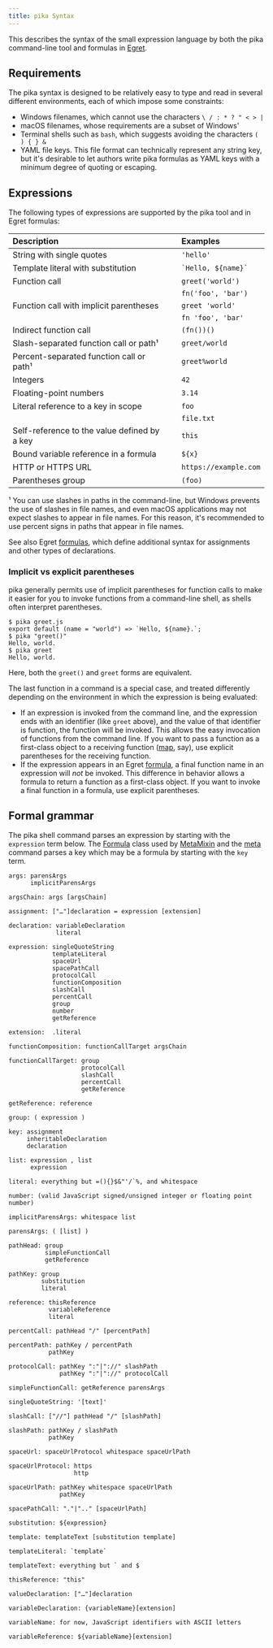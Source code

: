 ```yaml
---
title: pika Syntax
---
```


This describes the syntax of the small expression language by both the pika command-line tool and formulas in [Egret](/egret).

## Requirements

The pika syntax is designed to be relatively easy to type and read in several different environments, each of which impose some constraints:

- Windows filenames, which cannot use the characters `\ / : * ? " < > |`
- macOS filenames, whose requirements are a subset of Windows'
- Terminal shells such as `bash`, which suggests avoiding the characters `( ) { } &`
- YAML file keys. This file format can technically represent any string key, but it's desirable to let authors write pika formulas as YAML keys with a minimum degree of quoting or escaping.

## Expressions

The following types of expressions are supported by the pika tool and in Egret formulas:

| Description                                  |              | Examples               |
| :------------------------------------------- | ------------ | :--------------------- |
| String with single quotes                    | &nbsp;&nbsp; | `'hello'`              |
| Template literal with substitution           |              | `` `Hello, ${name}` `` |
| Function call                                |              | `greet('world')`       |
|                                              |              | `fn('foo', 'bar')`     |
| Function call with implicit parentheses      |              | `greet 'world'`        |
|                                              |              | `fn 'foo', 'bar'`      |
| Indirect function call                       |              | `(fn())()`             |
| Slash-separated function call or path¹       |              | `greet/world`          |
| Percent-separated function call or path¹     |              | `greet%world`          |
| Integers                                     |              | `42`                   |
| Floating-point numbers                       |              | `3.14`                 |
| Literal reference to a key in scope          |              | `foo`                  |
|                                              |              | `file.txt`             |
| Self-reference to the value defined by a key |              | `this`                 |
| Bound variable reference in a formula        |              | `${x}`                 |
| HTTP or HTTPS URL                            |              | `https://example.com`  |
| Parentheses group                            |              | `(foo)`                |

¹ You can use slashes in paths in the command-line, but Windows prevents the use of slashes in file names, and even macOS applications may not expect slashes to appear in file names. For this reason, it's recommended to use percent signs in paths that appear in file names.

See also Egret [formulas](/egret/formulas.html), which define additional syntax for assignments and other types of declarations.

### Implicit vs explicit parentheses

pika generally permits use of implicit parentheses for function calls to make it easier for you to invoke functions from a command-line shell, as shells often interpret parentheses.

```console
$ pika greet.js
export default (name = "world") => `Hello, ${name}.`;
$ pika "greet()"
Hello, world.
$ pika greet
Hello, world.
```

Here, both the `greet()` and `greet` forms are equivalent.

The last function in a command is a special case, and treated differently depending on the environment in which the expression is being evaluated:

- If an expression is invoked from the command line, and the expression ends with an identifier (like `greet` above), and the value of that identifier is function, the function will be invoked. This allows the easy invocation of functions from the command line. If you want to pass a function as a first-class object to a receiving function ([map](#map), say), use explicit parentheses for the receiving function.
- If the expression appears in an Egret [formula](/egret/Formula.html), a final function name in an expression will _not_ be invoked. This difference in behavior allows a formula to return a function as a first-class object. If you want to invoke a final function in a formula, use explicit parentheses.

## Formal grammar

The pika shell command parses an expression by starting with the `expression` term below. The [Formula](/egret/Formula.html) class used by [MetaMixin](/egret/MetaMixin.html) and the [meta](/pika/meta.html) command parses a key which may be a formula by starting with the `key` term.

```
args: parensArgs
      implicitParensArgs

argsChain: args [argsChain]

assignment: ["…"]declaration = expression [extension]

declaration: variableDeclaration
             literal

expression: singleQuoteString
            templateLiteral
            spaceUrl
            spacePathCall
            protocolCall
            functionComposition
            slashCall
            percentCall
            group
            number
            getReference

extension:  .literal

functionComposition: functionCallTarget argsChain

functionCallTarget: group
                    protocolCall
                    slashCall
                    percentCall
                    getReference

getReference: reference

group: ( expression )

key: assignment
     inheritableDeclaration
     declaration

list: expression , list
      expression

literal: everything but =(){}$&"'/`%, and whitespace

number: (valid JavaScript signed/unsigned integer or floating point number)

implicitParensArgs: whitespace list

parensArgs: ( [list] )

pathHead: group
          simpleFunctionCall
          getReference

pathKey: group
         substitution
         literal

reference: thisReference
           variableReference
           literal

percentCall: pathHead "/" [percentPath]

percentPath: pathKey / percentPath
           pathKey

protocolCall: pathKey ":"|"://" slashPath
              pathKey ":"|"://" protocolCall

simpleFunctionCall: getReference parensArgs

singleQuoteString: '[text]'

slashCall: ["//"] pathHead "/" [slashPath]

slashPath: pathKey / slashPath
           pathKey

spaceUrl: spaceUrlProtocol whitespace spaceUrlPath

spaceUrlProtocol: https
                  http

spaceUrlPath: pathKey whitespace spaceUrlPath
              pathKey

spacePathCall: "."|".." [spaceUrlPath]

substitution: ${expression}

template: templateText [substitution template]

templateLiteral: `template`

templateText: everything but ` and $

thisReference: "this"

valueDeclaration: ["…"]declaration

variableDeclaration: {variableName}[extension]

variableName: for now, JavaScript identifiers with ASCII letters

variableReference: ${variableName}[extension]
```
